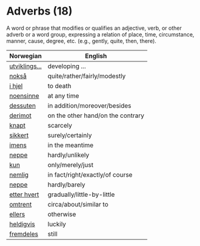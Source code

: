 # Adverbs (18)

A word or phrase that modifies or qualifies an adjective, verb, or other adverb or a word group, expressing a relation of place, time, circumstance, manner, cause, degree, etc. (e.g., gently, quite, then, there).

| Norwegian | English |
| --- | --- |
| [utviklings...](https://www.ordnett.no/search?language=no&phrase=utviklings...) | developing ... |
| [nokså](https://www.ordnett.no/search?language=no&phrase=nokså) | quite/rather/fairly/modestly |
| [i hjel](https://www.ordnett.no/search?language=no&phrase=i%20hjel) | to death |
| [noensinne](https://www.ordnett.no/search?language=no&phrase=noensinne) | at any time |
| [dessuten](https://www.ordnett.no/search?language=no&phrase=dessuten) | in addition/moreover/besides |
| [derimot](https://www.ordnett.no/search?language=no&phrase=derimot) | on the other hand/on the contrary |
| [knapt](https://www.ordnett.no/search?language=no&phrase=knapt) | scarcely |
| [sikkert](https://www.ordnett.no/search?language=no&phrase=sikkert) | surely/certainly |
| [imens](https://www.ordnett.no/search?language=no&phrase=imens) | in the meantime |
| [neppe](https://www.ordnett.no/search?language=no&phrase=neppe) | hardly/unlikely |
| [kun](https://www.ordnett.no/search?language=no&phrase=kun) | only/merely/just |
| [nemlig](https://www.ordnett.no/search?language=no&phrase=nemlig) | in fact/right/exactly/of course |
| [neppe](https://www.ordnett.no/search?language=no&phrase=neppe) | hardly/barely |
| [etter hvert](https://www.ordnett.no/search?language=no&phrase=etter%20hvert) | gradually/little-by-little |
| [omtrent](https://www.ordnett.no/search?language=no&phrase=omtrent) | circa/about/similar to |
| [ellers](https://www.ordnett.no/search?language=no&phrase=ellers) | otherwise |
| [heldigvis](https://www.ordnett.no/search?language=no&phrase=heldigvis) | luckily |
| [fremdeles](https://www.ordnett.no/search?language=no&phrase=fremdeles) | still |


